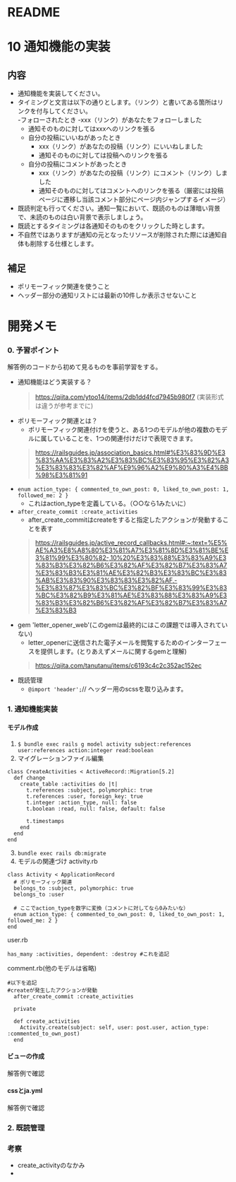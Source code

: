 # README

# 10 通知機能の実装

## 内容
- 通知機能を実装してください。
- タイミングと文言は以下の通りとします。（リンク）と書いてある箇所はリンクを付与してください。   
  -フォローされたとき
  -xxx（リンク）があなたをフォローしました
  - 通知そのものに対してはxxxへのリンクを張る
  - 自分の投稿にいいねがあったとき
    - xxx（リンク）があなたの投稿（リンク）にいいねしました
    - 通知そのものに対しては投稿へのリンクを張る
  - 自分の投稿にコメントがあったとき
    - xxx（リンク）があなたの投稿（リンク）にコメント（リンク）しました
    - 通知そのものに対してはコメントへのリンクを張る（厳密には投稿ページに遷移し当該コメント部分にページ内ジャンプするイメージ）
- 既読判定も行ってください。通知一覧において、既読のものは薄暗い背景で、未読のものは白い背景で表示しましょう。
- 既読とするタイミングは各通知そのものをクリックした時とします。
- 不自然ではありますが通知の元となったリソースが削除された際には通知自体も削除する仕様とします。

## 補足
- ポリモーフィック関連を使うこと
- ヘッダー部分の通知リストには最新の10件しか表示させないこと

# 開発メモ
### 0. 予習ポイント
解答例のコードから初めて見るものを事前学習をする。
- 通知機能はどう実装する？
  >https://qiita.com/ytoo14/items/2db1dd4fcd7945b980f7 (実装形式は違うが参考までに)
- ポリモーフィック関連とは？
  - ポリモーフィック関連付けを使うと、ある1つのモデルが他の複数のモデルに属していることを、1つの関連付けだけで表現できます。
  >https://railsguides.jp/association_basics.html#%E3%83%9D%E3%83%AA%E3%83%A2%E3%83%BC%E3%83%95%E3%82%A3%E3%83%83%E3%82%AF%E9%96%A2%E9%80%A3%E4%BB%98%E3%81%91
- `enum action_type: { commented_to_own_post: 0, liked_to_own_post: 1, followed_me: 2 }`
  - これはaction_typeを定義している。（○○なら1みたいに）
- `after_create_commit :create_activities`
  - after_create_commitはcreateをすると指定したアクションが発動することを表す
  > https://railsguides.jp/active_record_callbacks.html#:~:text=%E5%AE%A3%E8%A8%80%E3%81%A7%E3%81%8D%E3%81%BE%E3%81%99%E3%80%82-,10%20%E3%83%88%E3%83%A9%E3%83%B3%E3%82%B6%E3%82%AF%E3%82%B7%E3%83%A7%E3%83%B3%E3%81%AE%E3%82%B3%E3%83%BC%E3%83%AB%E3%83%90%E3%83%83%E3%82%AF,-%E3%83%87%E3%83%BC%E3%82%BF%E3%83%99%E3%83%BC%E3%82%B9%E3%81%AE%E3%83%88%E3%83%A9%E3%83%B3%E3%82%B6%E3%82%AF%E3%82%B7%E3%83%A7%E3%83%B3
- gem 'letter_opener_web'(このgemは最終的にはこの課題では導入されていない)
  - letter_openerに送信された電子メールを閲覧するためのインターフェースを提供します。(とりあえずメールに関するgemと理解)
  >https://qiita.com/tanutanu/items/c6193c4c2c352ac152ec
- 既読管理
  - `@import 'header';`// ヘッダー用のscssを取り込みます。
### 1. 通知機能実装
#### モデル作成
1. `$ bundle exec rails g model activity subject:references user:references action:integer read:boolean`
2. マイグレーションファイル編集
```bigquery
class CreateActivities < ActiveRecord::Migration[5.2]
  def change
    create_table :activities do |t|
      t.references :subject, polymorphic: true
      t.references :user, foreign_key: true
      t.integer :action_type, null: false
      t.boolean :read, null: false, default: false

      t.timestamps
    end
  end
end
```
3. `bundle exec rails db:migrate`
4. モデルの関連づけ
activity.rb
```bigquery
class Activity < ApplicationRecord
  # ポリモーフィック関連
  belongs_to :subject, polymorphic: true
  belongs_to :user

  # ここでaction_typeを数字に変換（コメントに対してなら0みたいな）
  enum action_type: { commented_to_own_post: 0, liked_to_own_post: 1, followed_me: 2 }
end

```
user.rb
```bigquery
has_many :activities, dependent: :destroy #これを追記
```
comment.rb(他のモデルは省略)
```bigquery
#以下を追記
#createが発生したアクションが発動
  after_create_commit :create_activities

  private

  def create_activities
    Activity.create(subject: self, user: post.user, action_type: :commented_to_own_post)
  end
```

#### ビューの作成
解答例で確認

#### cssとja.yml
解答例で確認


### 2. 既読管理

### 考察
- create_activityのなかみ
- 